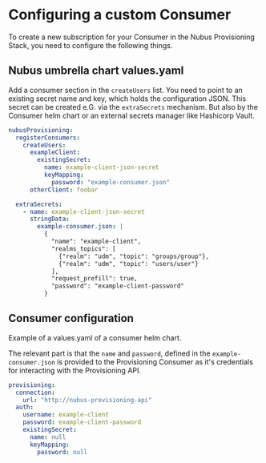 # Configuring a custom Consumer

To create a new subscription for your Consumer in the Nubus Provisioning Stack,
you need to configure the following things.

## Nubus umbrella chart values.yaml

Add a consumer section in the `createUsers` list.
You need to point to an existing secret name and key, which holds the configuration JSON.
This secret can be created e.G. via the `extraSecrets` mechanism.
But also by the Consumer helm chart or an external secrets manager like Hashicorp Vault.

```yaml
nubusProvisioning:
  registerConsumers:
    createUsers:
      exampleClient:
        existingSecret:
          name: example-client-json-secret
          keyMapping:
            password: "example-consumer.json"
      otherClient: foobar

  extraSecrets:
    - name: example-client-json-secret
      stringData:
        example-consumer.json: |
          {
            "name": "example-client",
            "realms_topics": [
              {"realm": "udm", "topic": "groups/group"},
              {"realm": "udm", "topic": "users/user"}
            ],
            "request_prefill": true,
            "password": "example-client-password"
          }
```

## Consumer configuration

Example of a values.yaml of a consumer helm chart.

The relevant part is that the `name` and `password`, defined in the `example-consumer.json`
is provided to the Provisioning Consumer as it's credentials for interacting with the Provisioning API.

```yaml
provisioning:
  connection:
    url: "http://nubus-provisioning-api"
  auth:
    username: example-client
    password: example-client-password
    existingSecret:
      name: null
      keyMapping:
        password: null
```
